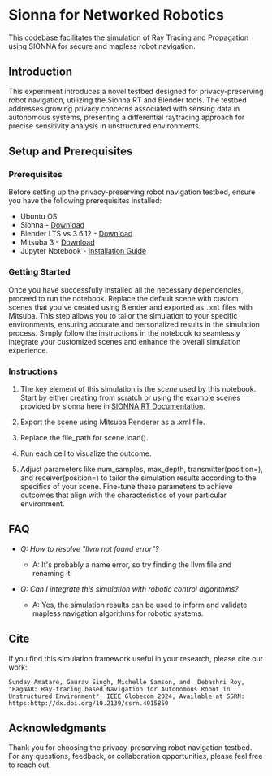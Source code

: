 # Sionna for Networked Robotics

This codebase facilitates the simulation of Ray Tracing and Propagation using SIONNA for secure and mapless robot navigation.

## Introduction

This experiment introduces a novel testbed designed for privacy-preserving robot navigation, utilizing the Sionna RT and Blender tools. The testbed addresses growing privacy concerns associated with sensing data in autonomous systems, presenting a differential raytracing approach for precise sensitivity analysis in unstructured environments.

## Setup and Prerequisites

### Prerequisites

Before setting up the privacy-preserving robot navigation testbed, ensure you have the following prerequisites installed:

- Ubuntu OS
- Sionna - [Download](https://github.com/NVlabs/sionna)
- Blender LTS vs 3.6.12 - [Download](https://www.blender.org/download/lts/3-6/)
- Mitsuba 3 - [Download](https://www.mitsuba-renderer.org/)
- Jupyter Notebook - [Installation Guide](https://jupyter.org/install)

### Getting Started

Once you have successfully installed all the necessary dependencies, proceed to run the notebook. Replace the default scene with custom scenes that you've created using Blender and exported as `.xml` files with Mitsuba. This step allows you to tailor the simulation to your specific environments, ensuring accurate and personalized results in the simulation process. Simply follow the instructions in the notebook to seamlessly integrate your customized scenes and enhance the overall simulation experience.

### Instructions

1. The key element of this simulation is the *scene* used by this notebook. Start by either creating from scratch or using the example scenes provided by sionna here in [SIONNA RT Documentation](https://nvlabs.github.io/sionna/api/rt.html).

2. Export the scene using Mitsuba Renderer as a .xml file.

3. Replace the file_path for scene.load().

4. Run each cell to visualize the outcome.

5. Adjust parameters like num_samples, max_depth, transmitter(position=), and receiver(position=) to tailor the simulation results according to the specifics of your scene. Fine-tune these parameters to achieve outcomes that align with the characteristics of your particular environment.

## FAQ

- *Q: How to resolve "llvm not found error"?*
  - A: It's probably a name error, so try finding the llvm file and renaming it!

- *Q: Can I integrate this simulation with robotic control algorithms?*
  - A: Yes, the simulation results can be used to inform and validate mapless navigation algorithms for robotic systems.


## Cite

If you find this simulation framework useful in your research, please cite our work:

```Sunday Amatare, Gaurav Singh, Michelle Samson, and  Debashri Roy, "RagNAR: Ray-tracing based Navigation for Autonomous Robot in Unstructured Environment", IEEE Globecom 2024, Available at SSRN: https:http://dx.doi.org/10.2139/ssrn.4915850```

## Acknowledgments

Thank you for choosing the privacy-preserving robot navigation testbed. For any questions, feedback, or collaboration opportunities, please feel free to reach out.



